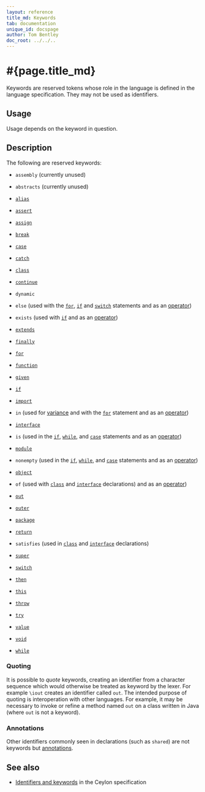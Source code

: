 ```yaml
---
layout: reference
title_md: Keywords
tab: documentation
unique_id: docspage
author: Tom Bentley
doc_root: ../../..
---
```


# #{page.title_md}

Keywords are reserved tokens whose role in the language is defined in the 
language specification. They may not be used as identifiers.

## Usage 

Usage depends on the keyword in question.

## Description

The following are reserved keywords:

* `assembly` (currently unused)
* `abstracts` (currently unused)
* [`alias`](../alias#type_alises)
* [`assert`](../../statement/assert)
* [`assign`](../attribute#attribute_setters)
* [`break`](../../statement/break)
* [`case`](../../statement/switch)
* [`catch`](../../statement/try)
* [`class`](../class)
* [`continue`](../../statement/continue)
* `dynamic`
* `else` 
   (used with the [`for`](../../statement/for), 
   [`if`](../../statement/if) and 
   [`switch`](../../statement/switch) statements and as an
   [operator](../../operator/else/))
* `exists` 
   (used with [`if`](../../statement/if#if_exists_) and as an 
   [operator](../../operator/exists))
* [`extends`](../class)
* [`finally`](../../statement/try)
* [`for`](../../statement/for)
* [`function`](../type-inference)
* [`given`](../type-parameters#constraints)
* [`if`](../../statement/if)

* [`import`](../../statement/import)
* `in` 
   (used for [variance](../type-parameters#variance) and with the
   [`for`](../../statement/for) statement and as an
   [operator](../../operator/in))
* [`interface`](../interface)
* `is` (used in the [`if`](../../statement/if#special_conditions),
   [`while`](../../statement/while#special_conditions), and 
   [`case`](../../statement/switch#caseis_assignability_condition) 
   statements and as an [operator](../../operator/is))
* [`module`](../module#descriptor)
* `nonempty` (used in the [`if`](../../statement/if#special_conditions),
   [`while`](../../statement/while#special_conditions), and 
   [`case`](../../statement/switch#caseis_assignability_condition) 
   statements and as an [operator](../../operator/nonempty))
* [`object`](../object)
* `of` (used with [`class`](../class) and 
   [`interface`](../interface) declarations) and as an 
   [operator](../../operator/of))
* [`out`](../type-parameters#variance)
* [`outer`](../../expression/#self_and_outer_references)
* [`package`](../package#usage)
* [`return`](../../statement/return)
* `satisfies` (used in [`class`](../class) and 
   [`interface`](../interface) declarations)
* [`super`](../../expression/#self_and_outer_references)
* [`switch`](../../statement/switch)
* [`then`](../../operator/then)
* [`this`](../../expression/#self_and_outer_references)
* [`throw`](../../statement/throw)
* [`try`](../../statement/try)
* [`value`](../type-inference)
* [`void`](../method#return_type)
* [`while`](../../statement/while)


### Quoting

It is possible to *quote* keywords, creating an identifier from a character
sequence which would otherwise be treated as keyword by the lexer. For example 
`\iout` creates an identifier called `out`. The intended purpose of quoting is
interoperation with other languages. For example, it may be necessary to invoke 
or refine a method named `out` on a class written in Java (where `out` is not a 
keyword).

### Annotations

Other identifiers commonly seen in declarations (such as `shared`) are not 
keywords but [annotations](../annotation). 

## See also

* [Identifiers and keywords](#{site.urls.spec_current}#identifiersandkeywords)
  in the Ceylon specification

